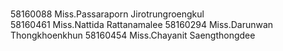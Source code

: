 <br>58160088 Miss.Passaraporn Jirotrungroengkul</br>
58160461 Miss.Nattida Rattanamalee
58160294 Miss.Darunwan Thongkhoenkhun
58160454 Miss.Chayanit Saengthongdee
